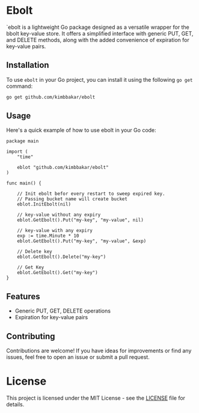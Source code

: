 # Ebolt

`ebolt is a lightweight Go package designed as a versatile wrapper for the bbolt key-value store. It offers a simplified interface with generic PUT, GET, and DELETE methods, along with the added convenience of expiration for key-value pairs.

## Installation

To use `ebolt` in your Go project, you can install it using the following `go get` command:

```bash
go get github.com/kimbbakar/ebolt
```

## Usage
Here's a quick example of how to use ebolt in your Go code:

```
package main

import (
	"time"

	eblot "github.com/kimbbakar/ebolt"
)

func main() {

	// Init ebolt befor every restart to sweep expired key.
	// Passing bucket name will create bucket
	eblot.InitEbolt(nil)

	// key-value without any expiry
	eblot.GetEbolt().Put("my-key", "my-value", nil)

	// key-value with any expiry
	exp := time.Minute * 10
	eblot.GetEbolt().Put("my-key", "my-value", &exp)

	// Delete key
	eblot.GetEbolt().Delete("my-key")

	// Get Key
	eblot.GetEbolt().Get("my-key")
}
```

## Features
- Generic PUT, GET, DELETE operations
- Expiration for key-value pairs

## Contributing
Contributions are welcome! If you have ideas for improvements or find any issues, feel free to open an issue or submit a pull request.

# License
This project is licensed under the MIT License - see the [LICENSE](LICENSE) file for details.
